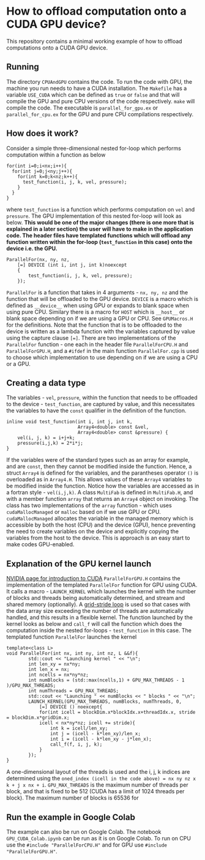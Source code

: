 # How to offload computation onto a CUDA GPU device?

This repository contains a minimal working example of how to offload 
computations onto a CUDA GPU device.

## Running 
The directory ```CPUAndGPU``` contains the code. To run the code with GPU, the machine you run needs to have a CUDA installation.
The ```Makefile``` has a variable ```USE_CUDA``` which can be defined as ```true``` or 
```false``` and that will compile the GPU and pure CPU versions of the code respectively. `make` will compile the code.
The executable is ```parallel_for_gpu.ex``` or ```parallel_for_cpu.ex``` for the GPU and pure CPU compilations respectively.

## How does it work? 
Consider a simple three-dimensional nested for-loop which performs computation within a function as below      
```
for(int i=0;i<nx;i++){
  for(int j=0;j<ny;j++){
    for(int k=0;k<nz;k++){
      test_function(i, j, k, vel, pressure);
    }
  }
}
```
where ```test_function``` is a function which performs computation on ```vel``` and ```pressure```. The GPU implementation of 
this nested for-loop will look as below. **This would be one of the major changes (there is one more that is explained in a later section) 
the user will have to make in the application code. The header files have templated functions which will offload any function written within 
the for-loop (```test_function``` in this case) onto the device i.e. the GPU.** 
```
ParallelFor(nx, ny, nz,
	[=] DEVICE (int i, int j, int k)noexcept
	{
		test_function(i, j, k, vel, pressure);
	});
```
`ParallelFor` is a function that takes in 4 arguments - `nx, ny, nz` and the function that will be offloaded 
to the GPU device. ```DEVICE``` is a macro which is defined as `__device__` when using GPU or expands to blank space 
when using pure CPU. Similary there is a macro for `HOST` which is `__host__` or blank space depending on if we are using a GPU or CPU. 
See `GPUMacros.H` for the definitions. Note that the function that is to be offloaded to the device 
is written as a lambda function with the variables captured by value using the capture clause `[=]`. There are two 
implementations of the `ParallelFor` function - one each in the header file `ParallelForCPU.H` and `ParallelForGPU.H`, 
and a `#ifdef` in the main function `ParallelFor.cpp` is used to choose which implementation to use depending on if we are using a CPU or a GPU.  


## Creating a data type
The variables - `vel`, `pressure`, within the function that needs to be offloaded to the device - `test_function`, are captured by value, and this 
necessitates the variables to have the `const` qualifier in the definition of the function. 
```
inline void test_function(int i, int j, int k,
                          Array4<double> const &vel,
                          Array4<double> const &pressure) {
    vel(i, j, k) = i+j+k;
    pressure(i,j,k) = 2*i*j;
}
``` 
If the variables were of the standard types such as an array for example, and are `const`, then they cannot be modified inside the function. Hence, a struct `Array4` 
is defined for the variables, and the parantheses operator `()` is overloaded as in `Array4.H`. This allows values of these `Array4` variables to be modified inside the function. 
Notice how the variables are accessed as in a fortran style - `vel(i,j,k)`. A class `MultiFab` is defined in `MultiFab.H`, and with a member function `array` that returns an 
`Array4` object on invoking. The class has two implementations of the `array` function - which uses `cudaMallocManaged` or `malloc` based on if we use GPU or CPU. `cudaMallocManaged` 
allocates the variable in the managed memory which is accessible by both the host (CPU) and the device (GPU), hence preventing the need to create variables on the device and 
explicitly copying the variables from the host to the device. This is approach is an easy start to make codes GPU-enabled.

## Explanation of the GPU kernel launch
[NVIDIA page for introduction to CUDA](https://docs.nvidia.com/cuda/cuda-c-programming-guide/index.html#features-and-technical-specifications__technical-specifications-per-compute-capability)
`ParallelForGPU.H` contains the implementation of the templated `ParallelFor` function for GPU using CUDA. It calls a macro -  `LAUNCH_KERNEL`
which launches the kernel with the number of blocks and threads being automatically determined, and stream and shared memory (optionally). 
A [grid-stride loop](https://developer.nvidia.com/blog/cuda-pro-tip-write-flexible-kernels-grid-stride-loops/) is used so that cases with the data array size
exceeding the number of threads are automatically handled, and this results in a flexible kernel. The function launched by the kernel looks as below 
and `call_f` will call the function which does the computation inside the nested for-loops - `test_function` in this case. The templated function `ParallelFor` launches the kernel
```
template<class L>
void ParallelFor(int nx, int ny, int nz, L &&f){
        std::cout << "Launching kernel " << "\n";
        int len_xy = nx*ny;
        int len_x = nx;
        int ncells = nx*ny*nz;
        int numBlocks = (std::max(ncells,1) + GPU_MAX_THREADS - 1 )/GPU_MAX_THREADS;
        int numThreads = GPU_MAX_THREADS;
        std::cout << "Launching " << numBlocks << " blocks " << "\n";
        LAUNCH_KERNEL(GPU_MAX_THREADS, numBlocks, numThreads, 0,
            [=] DEVICE () noexcept{
            for(int icell = blockDim.x*blockIdx.x+threadIdx.x, stride = blockDim.x*gridDim.x;
            icell < nx*ny*nz; icell += stride){
                int k = icell/len_xy;
                int j = (icell - k*len_xy)/len_x;
                int i = (icell - k*len_xy - j*len_x);
                call_f(f, i, j, k);
            }
        });
}
```
A one-dimensional layout of the threads is used and the i, j, k indices are determined using the `oned_index (icell in the code above) = nx ny nz x k + j x nx + i`. `GPU_MAX_THREADS` is 
the maximum number of threads per block, and that is fixed to be 512 (CUDA has a limit of 1024 threads per block). The maximum number of blocks is 65536 for 




 
## Run the example in Google Colab  
The example can also be run on Google Colab. The notebook ```GPU_CUDA_Colab.ipynb``` can be run as it is on Google Colab. 
To run on CPU use the ```#include "ParallelForCPU.H"``` and for GPU use ```#include "ParallelForGPU.H"```.
